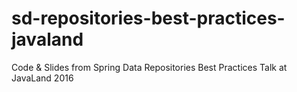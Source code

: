 # sd-repositories-best-practices-javaland
Code &amp; Slides from Spring Data Repositories Best Practices Talk at JavaLand 2016
